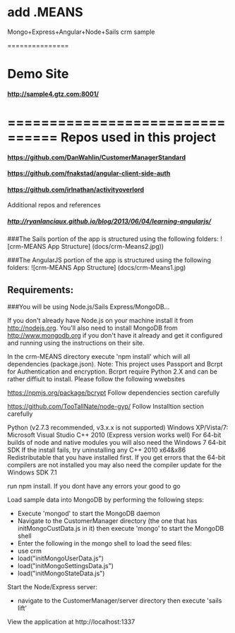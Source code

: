 add .MEANS
=====

Mongo+Express+Angular+Node+Sails
crm sample

===============
# Demo Site
#### http://sample4.gtz.com:8001/

================================
Repos used in this project
===============
#### https://github.com/DanWahlin/CustomerManagerStandard
#### https://github.com/fnakstad/angular-client-side-auth
#### https://github.com/irlnathan/activityoverlord


Additional repos and references
##### http://ryanlanciaux.github.io/blog/2013/06/04/learning-angularjs/

###The Sails portion of the app is structured using the following folders:
![crm-MEANS App Structure]
(docs/crm-Means2.jpg))

###The AngularJS portion of the app is structured using the following folders:
![crm-MEANS App Structure]
(docs/crm-Means1.jpg)


## Requirements:

###You will be using Node.js/Sails Express/MongoDB...

If you don't already have Node.js on your machine install it from http://nodejs.org. You'll also need to install MongoDB from http://www.mongodb.org if you don't have it already and get it configured and running using the instructions on their site.

In the crm-MEANS directory execute 'npm install' which will all dependencies (package.json).
Note: This project uses Passport and Bcrpt for Authentication and encryption.
Bcrprt require Python 2.X and can be rather diffiult to install. Please follow the following wwebsites

https://npmjs.org/package/bcrypt
Follow dependencies section carefully

https://github.com/TooTallNate/node-gyp/
Follow Installtion section carefully

Python (v2.7.3 recommended, v3.x.x is not supported)
Windows XP/Vista/7:
Microsoft Visual Studio C++ 2010 (Express version works well)
For 64-bit builds of node and native modules you will also need the Windows 7 64-bit SDK
If the install fails, try uninstalling any C++ 2010 x64&x86 Redistributable that you have installed first.
If you get errors that the 64-bit compilers are not installed you may also need the compiler update for the Windows SDK 7.1

run npm install. If you dont have any errors your good to go

Load sample data into MongoDB by performing the following steps:

* Execute 'mongod' to start the MongoDB daemon
* Navigate to the CustomerManager directory (the one that has initMongoCustData.js in it) then execute 'mongo' to start the MongoDB shell
* Enter the following in the mongo shell to load the seed files:
 * use crm
 * load("initMongoUserData.js")
 * load("initMongoSettingsData.js")
 * load("initMongoStateData.js")

Start the Node/Express server:
* navigate to the CustomerManager/server directory then execute 'sails lift'

View the application at http://localhost:1337

